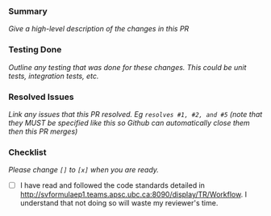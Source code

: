 ### Summary
*Give a high-level description of the changes in this PR*

### Testing Done
*Outline any testing that was done for these changes. This could be unit tests, integration tests, etc.*

### Resolved Issues
*Link any issues that this PR resolved. Eg `resolves #1, #2, and #5` (note that they MUST be specified like this so Github can automatically close them then this PR merges)*

### Checklist
*Please change `[]` to `[x]` when you are ready.*
- [ ] I have read and followed the code standards detailed in http://svformulaep1.teams.apsc.ubc.ca:8090/display/TR/Workflow. I understand that not doing so will waste my reviewer's time.



